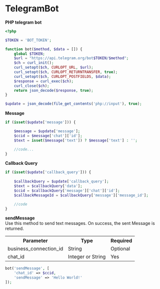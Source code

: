 # TelegramBot

**PHP telegram bot**
```php
<?php

$TOKEN = 'BOT_TOKEN';

function bot($method, $data = []) {
    global $TOKEN;
    $url = "https://api.telegram.org/bot$TOKEN/$method";
    $ch = curl_init();
    curl_setopt($ch, CURLOPT_URL, $url);
    curl_setopt($ch, CURLOPT_RETURNTRANSFER, true);
    curl_setopt($ch, CURLOPT_POSTFIELDS, $data);
    $response = curl_exec($ch);
    curl_close($ch);
    return json_decode($response, true);
}

$update = json_decode(file_get_contents('php://input'), true);

```

**Message**
```php
if (isset($update['message'])) {

	$message = $update['message'];
	$ccid = $message['chat']['id'];
	$text = isset($message['text']) ? $message['text'] : '';

	//code...
}
```

**Callback Query**
```php
if (isset($update['callback_query'])) {
	
	$callbackQuery = $update['callback_query'];
	$text = $callbackQuery['data'];
	$ccid = $callbackQuery['message']['chat']['id'];
	$callbackMessageId = $callbackQuery['message']['message_id'];

	//code
}
```
**sendMessage** <br>
Use this method to send text messages. On success, the sent Message is returned.
<table>
	<tr>
		<th>Parameter</th>
		<th>Type</th>
		<th>Required</th>
	</tr>
	<tr>
		<td>business_connection_id</td>
		<td>String</td>
		<td>Optional</td>
	</tr>
	<tr>
		<td>chat_id</td>
		<td>Integer or String</td>
		<td>Yes</td>
	</tr>
</table>

```php
bot('sendMessage', [
	'chat_id' => $ccid,
	'sendMessage' => 'Hello World!'
]);
```
